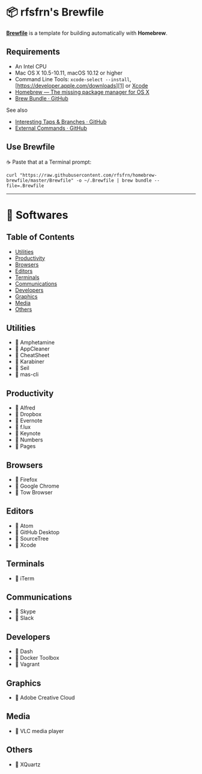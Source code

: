 :package: rfsfrn's Brewfile
===========================

**[Brewfile](https://raw.githubusercontent.com/rfsfrn/homebrew-brewfile/master/Brewfile)** is a template for building automatically with **Homebrew**.

Requirements
------------

- An Intel CPU
- Mac OS X 10.5-10.11, macOS 10.12 or higher
- Command Line Tools: `xcode-select --install`,
  [https://developer.apple.com/downloads][1] or [Xcode][2]
- [Homebrew — The missing package manager for OS X][3]
- [Brew Bundle · GitHub][4]

See also

- [Interesting Taps & Branches · GitHub][5]
- [External Commands · GitHub][6]

Use Brewfile
------------

:coffee: Paste that at a Terminal prompt:

```
curl "https://raw.githubusercontent.com/rfsfrn/homebrew-brewfile/master/Brewfile" -o ~/.Brewfile | brew bundle --file=.Brewfile
```

---

:apple: Softwares
=================

Table of Contents
-----------------

- [Utilities](#utilities)
- [Productivity](#productivity)
- [Browsers](#browsers)
- [Editors](#editors)
- [Terminals](#terminals)
- [Communications](#communications)
- [Developers](#developers)
- [Graphics](#graphics)
- [Media](#media)
- [Others](#others)


Utilities
---------

- :beer: Amphetamine
- :beer: AppCleaner
- :beer: CheatSheet
- :beer: Karabiner
- :beer: Seil
- :beer: mas-cli

Productivity
------------

- :beer: Alfred
- :beer: Dropbox
- :beer: Evernote
- :beer: f.lux
- :beer: Keynote
- :beer: Numbers
- :beer: Pages

Browsers
--------

- :beer: Firefox
- :beer: Google Chrome
- :beer: Tow Browser

Editors
-------

- :beer: Atom
- :beer: GitHub Desktop
- :beer: SourceTree
- :beer: Xcode

Terminals
---------

- :beer: iTerm

Communications
--------------

- :beer: Skype
- :beer: Slack

Developers
----------

- :beer: Dash
- :beer: Docker Toolbox
- :beer: Vagrant

Graphics
--------

- :beer: Adobe Creative Cloud

Media
-----

- :beer: VLC media player

Others
------

- :beer: XQuartz



[1]: https://developer.apple.com/downloads "Sign in with your Apple ID - Apple Developer"
[2]: http://itunes.apple.com/us/app/xcode/id497799835 "Xcode"
[3]: http://brew.sh/ "Homebrew — The missing package manager for OS X"
[4]: https://github.com/Homebrew/homebrew-bundle
[5]: https://github.com/Homebrew/brew/blob/master/share/doc/homebrew/Interesting-Taps-%26-Branches.md
[6]: https://github.com/Homebrew/brew/blob/master/share/doc/homebrew/External-Commands.md
